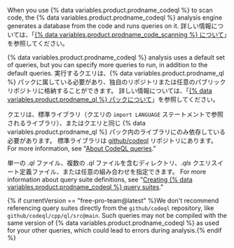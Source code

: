 When you use {% data variables.product.prodname_codeql %} to scan code, the {% data variables.product.prodname_codeql %} analysis engine generates a database from the code and runs queries on it. 詳しい情報については、「[{% data variables.product.prodname_code_scanning %} について](/github/finding-security-vulnerabilities-and-errors-in-your-code/about-code-scanning#about-codeql)」を参照してください。

{% data variables.product.prodname_codeql %} analysis uses a default set of queries, but you can specify more queries to run, in addition to the default queries. 実行するクエリは、{% data variables.product.prodname_ql %} パックに属している必要があり、独自のリポジトリまたは任意のパブリックリポジトリに格納することができます。 詳しい情報については、「[{% data variables.product.prodname_ql %} パックについて](https://help.semmle.com/codeql/codeql-cli/reference/qlpack-overview.html)」を参照してください。

クエリは、標準ライブラリ（クエリの `import LANGUAGE` ステートメントで参照されるライブラリ）、またはクエリと同じ {% data variables.product.prodname_ql %} パック内のライブラリにのみ依存している必要があります。 標準ライブラリは [github/codeql](https://github.com/github/codeql) リポジトリにあります。 For more information, see "[About CodeQL queries](https://help.semmle.com/QL/learn-ql/writing-queries/introduction-to-queries.html)."

単一の _.ql_ ファイル、複数の _.ql_ ファイルを含むディレクトリ、_.qls_ クエリスイート定義ファイル、または任意の組み合わせを指定できます。 For more information about query suite definitions, see "[Creating {% data variables.product.prodname_codeql %} query suites](https://help.semmle.com/codeql/codeql-cli/procedures/query-suites.html)."

{% if currentVersion == "free-pro-team@latest" %}We don't recommend referencing query suites directly from the `github/codeql` repository, like `github/codeql/cpp/ql/src@main`. Such queries may not be compiled with the same version of {% data variables.product.prodname_codeql %} as used for your other queries, which could lead to errors during analysis.{% endif %}
